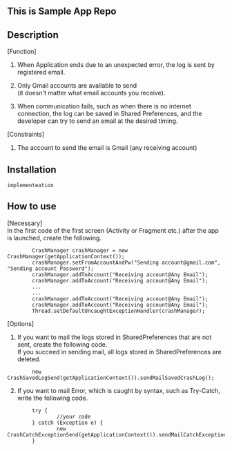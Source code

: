 ## This is Sample App Repo

## Description
[Function]
1. When Application ends due to an unexpected error, the log is sent by registered email.

2. Only Gmail accounts are available to send</br>(it doesn't matter what email accounts you receive).

3. When communication fails, such as when there is no internet connection, the log can be saved in Shared Preferences, and the developer can try to send an email at the desired timing.

[Constraints]
1. The account to send the email is Gmail (any receiving account)

## Installation
```implementeation```

## How to use
[Necessary]<br/>In the first code of the first screen (Activity or Fragment etc.) after the app is launched, create the following.
```
        CrashManager crashManager = new CrashManager(getApplicationContext());
        crashManager.setFromAccountAndPw("Sending account@gmail.com", "Sending account Password");
        crashManager.addToAccount("Receiving account@Any Email");
        crashManager.addToAccount("Receiving account@Any Email");
        ...
        ...
        crashManager.addToAccount("Receiving account@Any Email");
        crashManager.addToAccount("Receiving account@Any Email");
        Thread.setDefaultUncaughtExceptionHandler(crashManager);
```

[Options]
1. If you want to mail the logs stored in SharedPreferences that are not sent, create the following code.<br/>If you succeed in sending mail, all logs stored in SharedPreferences are deleted.
```
        new CrashSavedLogSend(getApplicationContext()).sendMailSavedCrashLog();
```

2. If you want to mail Error, which is caught by syntax, such as Try-Catch, write the following code.
```
        try {
                //your code
        } catch (Exception e) {
                new CrashCatchExceptionSend(getApplicationContext()).sendMailCatchException(e);
        }
```
